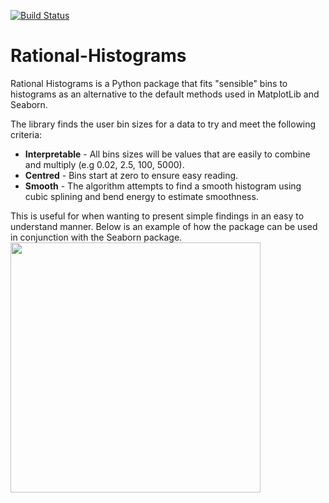 [![Build Status](https://www.travis-ci.com/jamiebarker0310/Rational-Histograms.svg?branch=main)](https://www.travis-ci.com/jamiebarker0310/Rational-Histograms) 
# Rational-Histograms
Rational Histograms is a Python package that fits "sensible" bins to histograms as an alternative to the default methods used in MatplotLib and Seaborn.

The library finds the user bin sizes for a data to try and meet the following criteria:

- **Interpretable** - All bins sizes will be values that are easily to combine and multiply (e.g 0.02, 2.5, 100, 5000).
- **Centred** - Bins start at zero to ensure easy reading.
- **Smooth** - The algorithm attempts to find a smooth histogram using cubic splining and bend energy to estimate smoothness.

This is useful for when wanting to present simple findings in an easy to understand manner. Below is an example of how the package can be used in conjunction with the Seaborn package.
<img src="https://user-images.githubusercontent.com/37461124/106815523-e554b600-666b-11eb-9cae-349dfc06df7c.png" width="400"/>


